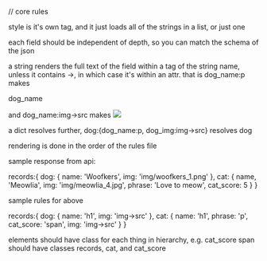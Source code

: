 // core rules

style is it's own tag, and it just loads all of the strings in a list, or just one

each field should be independent of depth, so you can match the schema of the json

a string renders the full text of the field within a tag of the string name,
unless it contains ->, in which case it's within an attr.
that is dog_name:p makes <p>dog_name</p> and dog_name:img->src makes <img src="dog_name"></img>

a dict resolves further, dog:{dog_name:p, dog_img:img->src} resolves dog

rendering is done in the order of the rules file

sample response from api:

records:{
  dog: {
    name: 'Woofkers',
    img: 'img/woofkers_1.png'
  },
  cat: {
    name, 'Meowlia',
    img: 'img/meowlia_4.jpg',
    phrase: 'Love to meow',
    cat_score: 5
  }
}

sample rules for above

records:{
  dog: {
    name: 'h1',
    img: 'img->src'
  },
  cat: {
    name: 'h1',
    phrase: 'p',
    cat_score: 'span',
    img: 'img->src'
  }
}

elements should have class for each thing in hierarchy, e.g. cat_score span
should have classes records, cat, and cat_score
